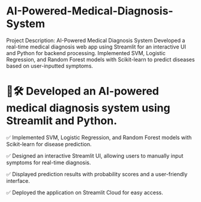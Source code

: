 # AI-Powered-Medical-Diagnosis-System

Project Description: AI-Powered Medical Diagnosis System
Developed a real-time medical diagnosis web app using Streamlit for an interactive UI and Python for backend processing. Implemented SVM, Logistic Regression, and Random Forest models with Scikit-learn to predict diseases based on user-inputted symptoms.

# 🚀🛠️ Developed an AI-powered medical diagnosis system using Streamlit and Python.
✅ Implemented SVM, Logistic Regression, and Random Forest models with Scikit-learn for disease prediction.

✅ Designed an interactive Streamlit UI, allowing users to manually input symptoms for real-time diagnosis.

✅ Displayed prediction results with probability scores and a user-friendly interface.

✅ Deployed the application on Streamlit Cloud for easy access.
